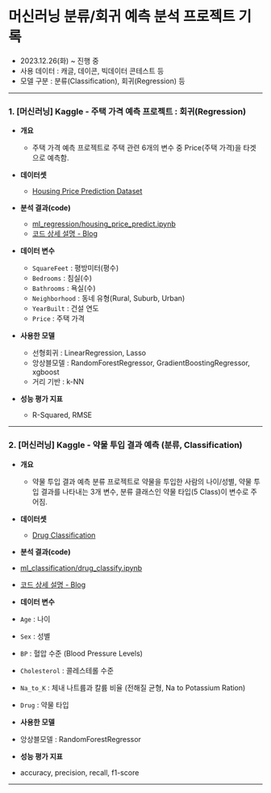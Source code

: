 # 머신러닝 분류/회귀 예측 분석 프로젝트 기록

- 2023.12.26(화) ~ 진행 중
- 사용 데이터 : 캐글, 데이콘, 빅데이터 콘테스트 등
- 모델 구분 : 분류(Classification), 회귀(Regression) 등

---

### 1. [머신러닝] Kaggle - 주택 가격 예측 프로젝트 : 회귀(Regression)

- **개요**
  - 주택 가격 예측 프로젝트로 주택 관련 6개의 변수 중 Price(주택 가격)을 타겟으로 예측함.

- **데이터셋**
  - [Housing Price Prediction Dataset](https://www.kaggle.com/datasets/muhammadbinimran/housing-price-prediction-data)

- **분석 결과(code)**
  - [ml_regression/housing_price_predict.ipynb](https://github.com/datasbb/machine-learning-project/blob/main/ml_regression/housing_price_predict.ipynb)
  - [코드 상세 설명 - Blog](https://blog.naver.com/databb/223303981394)

- **데이터 변수**
  - `SquareFeet` : 평방미터(평수)
  - `Bedrooms` : 침실(수)
  - `Bathrooms` : 욕실(수)
  - `Neighborhood` : 동네 유형(Rural, Suburb, Urban)
  - `YearBuilt` : 건설 연도
  - `Price` : 주택 가격

- **사용한 모델**
  - 선형회귀 : LinearRegression, Lasso
  - 앙상블모델 : RandomForestRegressor, GradientBoostingRegressor, xgboost
  - 거리 기반 : k-NN

- **성능 평가 지표**
  - R-Squared, RMSE
  
---

### 2. [머신러닝] Kaggle - 약물 투입 결과 예측 (분류, Classification)

- **개요**
  - 약물 투입 결과 예측 분류 프로젝트로 약물을 투입한 사람의 나이/성별, 약물 투입 결과를 나타내는 3개 변수, 분류 클래스인 약물 타입(5 Class)이 변수로 주어짐. 

- **데이터셋**
  - [Drug Classification](https://www.kaggle.com/datasets/prathamtripathi/drug-classification)

- **분석 결과(code)**
 - [ml_classification/drug_classify.ipynb](https://github.com/datasbb/machine-learning-project/blob/main/ml_classification/drug_classify.ipynb)
 - [코드 상세 설명 - Blog](https://blog.naver.com/databb/223311358149)

- **데이터 변수**
 - `Age` : 나이
 - `Sex` : 성별
 - `BP` : 혈압 수준 (Blood Pressure Levels)
 - `Cholesterol` : 콜레스테롤 수준
 - `Na_to_K` : 체내 나트륨과 칼륨 비율 (전해질 균형, Na to Potassium Ration)
 - `Drug` : 약물 타입

- **사용한 모델**
- 앙상블모델 : RandomForestRegressor

- **성능 평가 지표**
- accuracy, precision, recall, f1-score
  
---